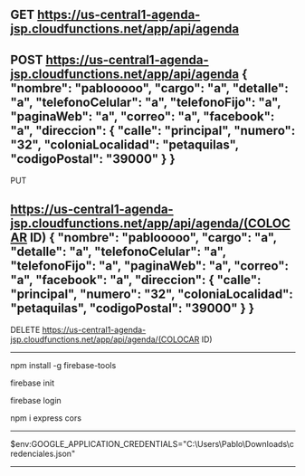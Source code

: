 GET
https://us-central1-agenda-jsp.cloudfunctions.net/app/api/agenda
---
POST
https://us-central1-agenda-jsp.cloudfunctions.net/app/api/agenda
{
  "nombre": "pablooooo",
  "cargo": "a",
  "detalle": "a",
  "telefonoCelular": "a",
  "telefonoFijo": "a",
  "paginaWeb": "a",
  "correo": "a",
  "facebook": "a",
  "direccion": {
    "calle": "principal",
    "numero": "32",
    "coloniaLocalidad": "petaquilas",
    "codigoPostal": "39000"
  }
}
--
PUT

https://us-central1-agenda-jsp.cloudfunctions.net/app/api/agenda/(COLOCAR ID)
{
  "nombre": "pablooooo",
  "cargo": "a",
  "detalle": "a",
  "telefonoCelular": "a",
  "telefonoFijo": "a",
  "paginaWeb": "a",
  "correo": "a",
  "facebook": "a",
  "direccion": {
    "calle": "principal",
    "numero": "32",
    "coloniaLocalidad": "petaquilas",
    "codigoPostal": "39000"
  }
}
---
DELETE
https://us-central1-agenda-jsp.cloudfunctions.net/app/api/agenda/(COLOCAR ID)


---


npm install -g firebase-tools

firebase init

firebase login

npm i express cors

______________

$env:GOOGLE_APPLICATION_CREDENTIALS="C:\Users\Pablo\Downloads\credenciales.json"

----
